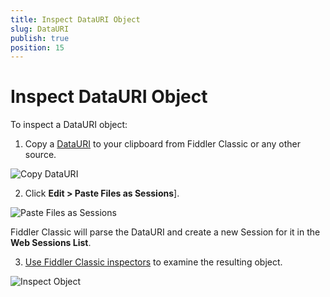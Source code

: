 ```yaml
---
title: Inspect DataURI Object
slug: DataURI
publish: true
position: 15
---
```


Inspect DataURI Object
======================

To inspect a DataURI object:

1. Copy a [DataURI][1] to your clipboard from Fiddler Classic or any other source.

 ![Copy DataURI][2]

2. Click **Edit > Paste Files as Sessions**].

 ![Paste Files as Sessions][3]

 Fiddler Classic will parse the DataURI and create a new Session for it in the **Web Sessions List**.

3. [Use Fiddler Classic inspectors][4] to examine the resulting object.

 ![Inspect Object][5]

[1]: https://en.wikipedia.org/wiki/Data_URI_scheme
[2]: ../../images/DataURI/CopyDataURI.png
[3]: ../../images/DataURI/PasteFiles.png
[4]: ./ViewSessionContent
[5]: ../../images/DataURI/InspectObject.png